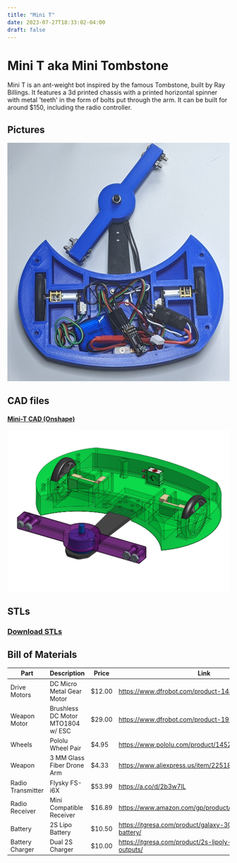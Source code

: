 ```yaml
---
title: "Mini T"
date: 2023-07-27T18:33:02-04:00
draft: false
---
```


# Mini T aka Mini Tombstone

Mini T is an ant-weight bot inspired by the famous Tombstone, built by Ray Billings.  It features a 3d printed chassis with a printed horizontal spinner with metal 'teeth' in the form of bolts put through the arm.  It can be built for around $150, including the radio controller.

## Pictures
![mini-t](images/mini-t.jpg)
## CAD files
#### [Mini-T CAD (Onshape)](https://cad.onshape.com/documents/8284261934fcd55d82bc3537/w/920f2ca48e9a7e7adbf05e19/e/7e0400d991510fcbada9d427)
![mini-t cad design](images/mini-t-cad.jpg)
## STLs
### [Download STLs](images/little-t.zip)

## Bill of Materials
|Part        |Description |Price       |Link        |
|------------|------------|------------|------------|
|Drive Motors|DC Micro Metal Gear Motor|$12.00|https://www.dfrobot.com/product-1488.html|
|Weapon Motor|Brushless DC Motor MTO1804 w/ ESC|$29.00|https://www.dfrobot.com/product-1959.html|
|Wheels      |Pololu Wheel Pair|$4.95|https://www.pololu.com/product/1452|
|Weapon      |3 MM Glass Fiber Drone Arm|$4.33|https://www.aliexpress.us/item/2251832296591086.html|
|Radio Transmitter|Flysky FS-i6X|$53.99|https://a.co/d/2b3w7lL|
|Radio Receiver|Mini Compatible Receiver|$16.89|https://www.amazon.com/gp/product/B081CJFVFV|
|Battery|2S Lipo Battery|$10.50|https://itgresa.com/product/galaxy-300mah-2s-lipoly-battery/|
|Battery Charger|Dual 2S Charger|$10.00|https://itgresa.com/product/2s-lipoly-charger-with-two-outputs/|
